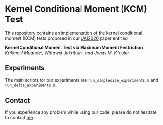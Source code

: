 # Kernel Conditional Moment (KCM) Test

This repository contains an implementation of the kernel conditional moment (KCM) tests proposed in our [UAI2020](http://www.auai.org/uai2020/) paper entitled 

**Kernel Conditional Moment Test via Maximum Moment Restriction**.
*Krikamol Muandet, Wittawat Jitkrittum, and Jonas M. K\"ubler*

## Experiments

The main scripts for our experiments are `run_samplesize_experiments.m` and `run_delta_experiments.m`.

## Contact

If you experience any problem while using our code, please do not hesitate to contact [me](mailto:krikamol@gmail.com). 
